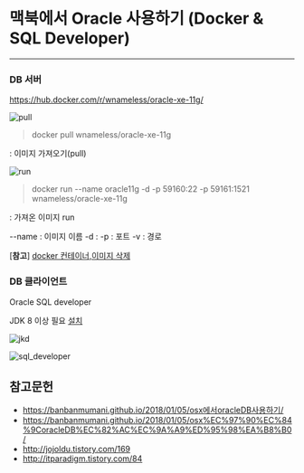 # 맥북에서 Oracle 사용하기 (Docker & SQL Developer)

-------

### DB 서버
https://hub.docker.com/r/wnameless/oracle-xe-11g/

![pull](https://imgur.com/TcwtlXX) 
> docker pull wnameless/oracle-xe-11g

: 이미지 가져오기(pull)


![run](https://imgur.com/a/EKX9Mk1)
> docker run --name oracle11g -d -p 59160:22 -p 59161:1521 wnameless/oracle-xe-11g

: 가져온 이미지 run

\--name : 이미지 이름
\-d : 
\-p : 포트
\-v : 경로


[**참고**] [docker 컨테이너,이미지 삭제](https://brunch.co.kr/@hopeless/10)

### DB 클라이언트
Oracle SQL developer 

JDK 8 이상 필요 [설치](http://www.oracle.com/technetwork/java/javase/downloads/jdk8-downloads-2133151.html)

![jkd](https://imgur.com/a/KW8gxaE)


![sql_developer](https://imgur.com/a/2K9TVom)


## 참고문헌
- https://banbanmumani.github.io/2018/01/05/osx에서oracleDB사용하기/
- https://banbanmumani.github.io/2018/01/05/osx%EC%97%90%EC%84%9CoracleDB%EC%82%AC%EC%9A%A9%ED%95%98%EA%B8%B0/
- http://jojoldu.tistory.com/169
- http://itparadigm.tistory.com/84